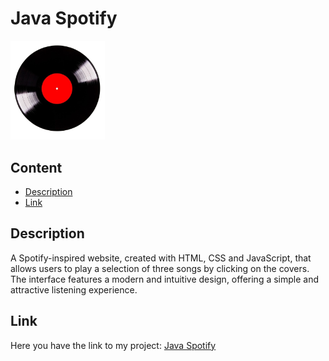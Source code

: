 # Java Spotify
<img src="src/assets/imgs/vinyl.png" alt="logo" width="30%">

## Content
- [Description](#description)
- [Link](#link)

## Description
A Spotify-inspired website, created with HTML, CSS and JavaScript, that allows users to play a selection of three songs by clicking on the covers. The interface features a modern and intuitive design, offering a simple and attractive listening experience.

## Link
Here you have the link to my project: [Java Spotify](https://chugani05.github.io/JavaSpotify/)
